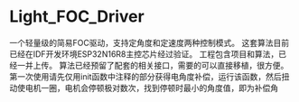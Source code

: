 # Light_FOC_Driver
一个轻量级的简易FOC驱动，支持定角度和定速度两种控制模式。
这套算法目前已经在IDF开发环境ESP32N16R8主控芯片经过验证。
工程包含项目和算法，已经一并上传。
算法已经预留了配套的相关接口，需要的可以直接移植，很方便。
第一次使用请先仅用init函数中注释的部分获得电角度补偿，运行该函数，然后扭动使电机一圈，电机会停顿极对数次，找到停顿时最小的角度值，即为补偿角
